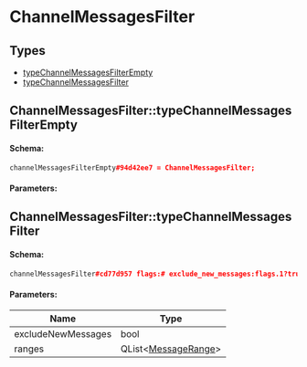 # ChannelMessagesFilter

## Types

* [typeChannelMessagesFilterEmpty](#channelmessagesfiltertypechannelmessagesfilterempty)
* [typeChannelMessagesFilter](#channelmessagesfiltertypechannelmessagesfilter)

## ChannelMessagesFilter::typeChannelMessagesFilterEmpty

#### Schema:

```c++
channelMessagesFilterEmpty#94d42ee7 = ChannelMessagesFilter;
```

#### Parameters:


## ChannelMessagesFilter::typeChannelMessagesFilter

#### Schema:

```c++
channelMessagesFilter#cd77d957 flags:# exclude_new_messages:flags.1?true ranges:Vector<MessageRange> = ChannelMessagesFilter;
```

#### Parameters:

|Name|Type|
|----|----|
|excludeNewMessages|bool|
|ranges|QList&lt;[MessageRange](messagerange.md)&gt;|

